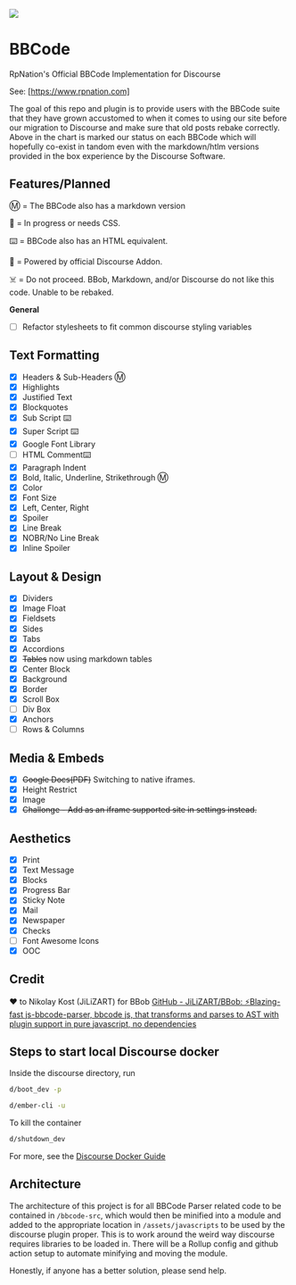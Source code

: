 ![](https://www.rpnation.com/styles/rpnlogo12.png)

# BBCode

RpNation's Official BBCode Implementation for Discourse

See: [https://www.rpnation.com]

The goal of this repo and plugin is to provide users with the BBCode suite that they have grown accustomed to when it comes to using our site before our migration to Discourse and make sure that old posts rebake correctly. Above in the chart is marked our status on each BBCode which will hopefully co-exist in tandom even with the markdown/htlm versions provided in the box experience by the Discourse Software.

## Features/Planned

Ⓜ️ = The BBCode also has a markdown version

🚧 = In progress or needs CSS.

⌨️ = BBCode also has an HTML equivalent.

🎉 = Powered by official Discourse Addon.

☠️ = Do not proceed. BBob, Markdown, and/or Discourse do not like this code. Unable to be rebaked.

**General**

- [ ] Refactor stylesheets to fit common discourse styling variables

## Text Formatting

- [x] Headers & Sub-Headers Ⓜ️
- [x] Highlights
- [x] Justified Text
- [x] Blockquotes
- [x] Sub Script ⌨️
- [x] Super Script ⌨️
- [x] Google Font Library
- [ ] HTML Comment⌨️
- [x] Paragraph Indent
- [x] Bold, Italic, Underline, Strikethrough Ⓜ️
- [x] Color
- [x] Font Size
- [x] Left, Center, Right
- [x] Spoiler
- [x] Line Break
- [x] NOBR/No Line Break
- [x] Inline Spoiler

## Layout & Design

- [x] Dividers
- [x] Image Float
- [x] Fieldsets
- [x] Sides
- [x] Tabs
- [x] Accordions
- [x] ~~Tables~~ now using markdown tables
- [x] Center Block
- [x] Background
- [x] Border
- [x] Scroll Box
- [ ] Div Box
- [x] Anchors
- [ ] Rows & Columns

## Media & Embeds

- [x] ~~Google Docs(PDF)~~ Switching to native iframes.
- [x] Height Restrict
- [x] Image
- [x] ~~Challonge - Add as an iframe supported site in settings instead.~~

## Aesthetics

- [x] Print
- [x] Text Message
- [x] Blocks
- [x] Progress Bar
- [x] Sticky Note
- [x] Mail
- [x] Newspaper
- [x] Checks
- [ ] Font Awesome Icons
- [x] OOC

## Credit

❤️ to Nikolay Kost (JiLiZART) for BBob [GitHub - JiLiZART/BBob: ⚡️Blazing-fast js-bbcode-parser, bbcode js, that transforms and parses to AST with plugin support in pure javascript, no dependencies](https://github.com/JiLiZART/BBob)

## Steps to start local Discourse docker

Inside the discourse directory, run

```bash
d/boot_dev -p

d/ember-cli -u
```

To kill the container

```bash
d/shutdown_dev
```

For more, see the [Discourse Docker Guide](https://meta.discourse.org/docs?topic=102009)

## Architecture

The architecture of this project is for all BBCode Parser related code to be contained in `/bbcode-src`, which would then be minified into a module and added to the appropriate location in `/assets/javascripts` to be used by the discourse plugin proper. This is to work around the weird way discourse requires libraries to be loaded in. There will be a Rollup config and github action setup to automate minifying and moving the module.

Honestly, if anyone has a better solution, please send help.
